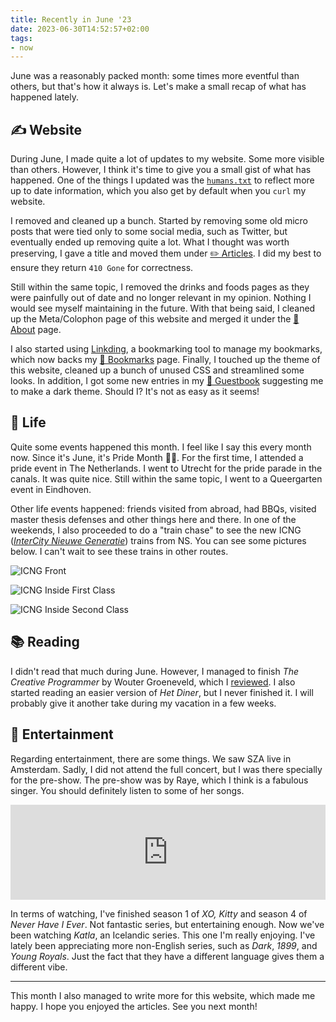 ```yaml
---
title: Recently in June '23
date: 2023-06-30T14:52:57+02:00
tags:
- now
---
```


June was a reasonably packed month: some times more eventful than others, but that's how it always is. Let's make a small recap of what has happened lately.

<!--more-->

## ✍️ Website

During June, I made quite a lot of updates to my website. Some more visible than others. However, I think it's time to give you a small gist of what has happened. One of the things I updated was the [`humans.txt`](/humans.txt) to reflect more up to date information, which you also get by default when you `curl` my website.

I removed and cleaned up a bunch. Started by removing some old micro posts that were tied only to some social media, such as Twitter, but eventually ended up removing quite a lot. What I thought was worth preserving, I gave a title and moved them under [✏️ Articles](/articles/). I did my best to ensure they return `410 Gone` for correctness.

Still within the same topic, I removed the drinks and foods pages as they were painfully out of date and no longer relevant in my opinion. Nothing I would see myself maintaining in the future. With that being said, I cleaned up the Meta/Colophon page of this website and merged it under the [🧁 About](/about/) page.

I also started using [Linkding](https://github.com/sissbruecker/linkding), a bookmarking tool to manage my bookmarks, which now backs my [🔖 Bookmarks](/bookmarks/) page. Finally, I touched up the theme of this website, cleaned up a bunch of unused CSS and streamlined some looks. In addition, I got some new entries in my [📖 Guestbook](/guestbook/) suggesting me to make a dark theme. Should I? It's not as easy as it seems!

## 🍄 Life

Quite some events happened this month. I feel like I say this every month now. Since it's June, it's Pride Month 🏳️‍🌈. For the first time, I attended a pride event in The Netherlands. I went to Utrecht for the pride parade in the canals. It was quite nice. Still within the same topic, I went to a Queergarten event in Eindhoven.

Other life events happened: friends visited from abroad, had BBQs, visited master thesis defenses and other things here and there. In one of the weekends, I also proceeded to do a "train chase" to see the new ICNG ([*InterCity Nieuwe Generatie*](https://nl.wikipedia.org/wiki/Intercity_Nieuwe_Generatie)) trains from NS. You can see some pictures below. I can't wait to see these trains in other routes.

<div class='fg fw' style='grid-template-columns: repeat(3, 1fr);'>

![](cdn:/2023-06-icng-front "ICNG Front")

![](cdn:/2023-06-icng-inside-first "ICNG Inside First Class")

![](cdn:/2023-06-icng-inside "ICNG Inside Second Class")

</div>

## 📚 Reading

I didn't read that much during June. However, I managed to finish *The Creative Programmer* by Wouter Groeneveld, which I [reviewed](/2023/06/12/the-creative-programmer/). I also started reading an easier version of *Het Diner*, but I never finished it. I will probably give it another take during my vacation in a few weeks.

## 🍿 Entertainment

Regarding entertainment, there are some things. We saw SZA live in Amsterdam. Sadly, I did not attend the full concert, but I was there specially for the pre-show. The pre-show was by Raye, which I think is a fabulous singer. You should definitely listen to some of her songs.

<iframe src='https://open.spotify.com/embed/album/3U8n8LzBx2o9gYXvvNq4uH'
  width='100%'
  height='152'
  frameBorder='0'
  allow='autoplay; clipboard-write; encrypted-media; picture-in-picture'
  loading='lazy' referrerpolicy='no-referrer'></iframe>

In terms of watching, I've finished season 1 of *XO, Kitty* and season 4 of *Never Have I Ever*. Not fantastic series, but entertaining enough. Now we've been watching *Katla*, an Icelandic series. This one I'm really enjoying. I've lately been appreciating more non-English series, such as *Dark*, *1899*, and *Young Royals*. Just the fact that they have a different language gives them a different vibe.

<hr>

This month I also managed to write more for this website, which made me happy. I hope you enjoyed the articles. See you next month!
